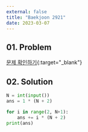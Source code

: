 ```yaml
---
external: false
title: "Baekjoon 2921"
date: 2023-03-07
---
```


## 01. Problem

[문제 확인하기](https://www.acmicpc.net/problem/2921){:target="_blank"}

## 02. Solution

```Python
N = int(input())
ans = 1 * (N + 2)

for i in range(2, N+1):
    ans += i * (N + 2)
print(ans)
```
